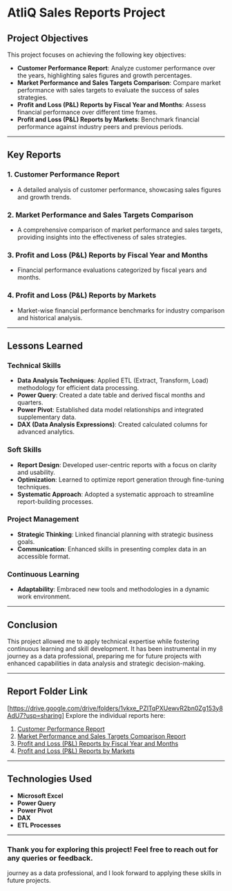 # AtliQ Sales Reports Project

## Project Objectives
This project focuses on achieving the following key objectives:
- **Customer Performance Report**: Analyze customer performance over the years, highlighting sales figures and growth percentages.
- **Market Performance and Sales Targets Comparison**: Compare market performance with sales targets to evaluate the success of sales strategies.
- **Profit and Loss (P&L) Reports by Fiscal Year and Months**: Assess financial performance over different time frames.
- **Profit and Loss (P&L) Reports by Markets**: Benchmark financial performance against industry peers and previous periods.

---

## Key Reports
### 1. **Customer Performance Report**
- A detailed analysis of customer performance, showcasing sales figures and growth trends.

### 2. **Market Performance and Sales Targets Comparison**
- A comprehensive comparison of market performance and sales targets, providing insights into the effectiveness of sales strategies.

### 3. **Profit and Loss (P&L) Reports by Fiscal Year and Months**
- Financial performance evaluations categorized by fiscal years and months.

### 4. **Profit and Loss (P&L) Reports by Markets**
- Market-wise financial performance benchmarks for industry comparison and historical analysis.

---

## Lessons Learned

### **Technical Skills**
- **Data Analysis Techniques**: Applied ETL (Extract, Transform, Load) methodology for efficient data processing.
- **Power Query**: Created a date table and derived fiscal months and quarters.
- **Power Pivot**: Established data model relationships and integrated supplementary data.
- **DAX (Data Analysis Expressions)**: Created calculated columns for advanced analytics.

### **Soft Skills**
- **Report Design**: Developed user-centric reports with a focus on clarity and usability.
- **Optimization**: Learned to optimize report generation through fine-tuning techniques.
- **Systematic Approach**: Adopted a systematic approach to streamline report-building processes.

### **Project Management**
- **Strategic Thinking**: Linked financial planning with strategic business goals.
- **Communication**: Enhanced skills in presenting complex data in an accessible format.

### **Continuous Learning**
- **Adaptability**: Embraced new tools and methodologies in a dynamic work environment.

---

## Conclusion
This project allowed me to apply technical expertise while fostering continuous learning and skill development. It has been instrumental in my journey as a data professional, preparing me for future projects with enhanced capabilities in data analysis and strategic decision-making.

---

## Report Folder Link
[https://drive.google.com/drive/folders/1vkxe_PZlTqPXUewvR2bn0Zg153y8AdU7?usp=sharing]
Explore the individual reports here:
1. [Customer Performance Report](https://drive.google.com/file/d/1N_GqI0yIhl4ntDwCwq5MPgBXToU9FYNu/view?usp=sharing)
2. [Market Performance and Sales Targets Comparison Report](https://drive.google.com/file/d/1Aonez1YYBECjo3CPh8cNbUKodGxFUP3B/view?usp=sharing)
3. [Profit and Loss (P&L) Reports by Fiscal Year and Months]()
4. [Profit and Loss (P&L) Reports by Markets]()

---

## Technologies Used
- **Microsoft Excel**
- **Power Query**
- **Power Pivot**
- **DAX**
- **ETL Processes**

---

### Thank you for exploring this project! Feel free to reach out for any queries or feedback.
journey as a data professional, and I look forward to applying these skills in future projects.
